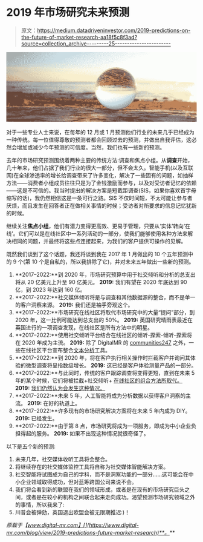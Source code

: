 # 2019 年市场研究未来预测

> 原文：<https://medium.datadriveninvestor.com/2019-predictions-on-the-future-of-market-research-aa18f5c8f3ad?source=collection_archive---------25----------------------->

![](img/0a5c112cd2396ed2d6e9b0a7271e42e0.png)

对于一些专业人士来说，在每年的 12 月或 1 月预测他们行业的未来几乎已经成为一种传统。每一位值得尊敬的预测者都会回顾过去的预测，并做出自我评估，这必然会增加或减少今年预测的可信度。当然，我们也有一些新的预测。

去年的市场研究预测围绕着两种主要的传统方法:调查和焦点小组。从**调查**开始，几十年来，他们占据了我们行业的很大一部分，但不会太久。智能手机(以及互联网)在全球渗透率的增长给调查带来了许多变化，解决了一些固有的问题，如抽样方法——消费者小组成员往往只是为了金钱激励而参与，以及对受访者记忆的依赖——这是不可信的。我当时提出的解决方案是短截距调查(SIS，如果你喜欢首字母缩写的话)，我仍然相信这是一条可行之路。SIS 不仅时间短，不太可能让参与者厌烦，而且发生在回答者正在做相关事情的时候；受访者对所要求的信息记忆犹新的时候。

继续关注**焦点小组**，他们有潜力变得更高效、更易于管理，只要从‘实体’转向‘在线’。它们可以是在线社区中一系列活动的一部分，使我们能够使用各种方法来解决相同的问题，并最终将这些点连接起来，为我们的客户提供可操作的见解。

既然我们谈到了这个话题，我还将谈到我在 2017 年 1 月做出的 10 个五年预测中的 9 个(第 10 个是自私的，所以我排除了它)，并对未来五年做出一些新的预测。

1.  **2017–2022:**到 2020 年，市场研究预算中用于社交倾听和分析的总支出将从 20 亿美元上升至 90 亿美元。 **2019:** 我们有望在 2020 年底达到 90 亿，到 2023 年达到 160 亿。
2.  **2017–2022:**社交媒体倾听将是与调查和其他数据源的整合，而不是单一的客户洞察来源。 **2019:** 我们还是袖手旁观这个。
3.  **2017–2022:**市场研究在线社区将取代市场研究中的大量“提问”部分，到 2020 年，这一比例可能达到总支出的 50%。 **2019:** 英国研究晴雨表最近在英国进行的一项调查发现，在线社区是所有方法中的明星。
4.  **2017–2022:**使用社交倾听平台结合在线社区的倾听-探索-倾听-探索将在 2020 年成为主流。 **2019:** 除了 DigitalMR 的 [communities247](http://communities247.com/?__hstc=112101019.0fb2ba81e4cef1a6e741763094c55488.1538649191301.1547636474989.1547642883571.55&__hssc=112101019.2.1547642883571&__hsfp=1963368214) 之外，一些在线社区平台宣布整合[文本分析](http://listening247.com/?__hstc=112101019.0fb2ba81e4cef1a6e741763094c55488.1538649191301.1547636474989.1547642883571.55&__hssc=112101019.2.1547642883571&__hsfp=1963368214)工具。
5.  **2017–2022:**到 2020 年，将在客户执行相关操作时拦截客户并询问其体验的微型调查将呈指数级增长。 **2019:** 这已经是客户体验测量产品的一部分。
6.  **2017–2022:**与此同时，传统的客户跟踪调查将变得更短，直到在未来 5 年的某个时候，它们将被拦截+社交倾听+ [在线社区的组合方法所取代。](https://www.digital-mr.com/enquiries/demo/communities247) **2019:** [我们仍然认为会发生这种情况。](https://www.digital-mr.com/enquiries/demo/communities247)
7.  **2017–2022:**未来 5 年，人工智能将成为分析数据以获得客户洞察的主流。 **2019:** 在好的轨道上。
8.  **2017–2022:**许多现有的市场研究解决方案将在未来 5 年内成为 DIY。 **2019:** 已经发生。
9.  **2017–2022:**由于第 8 点，市场研究将成为一项服务，即成为中小企业负担得起的服务。 **2019:** 如果不出现这种情况就很奇怪了。

以下是五个新的预测:

1.  未来几年，社交媒体收听工具将会整合。
2.  将继续存在的社交媒体监控工具将自称为社交媒体智能解决方案。
3.  社交智能将试图成为自己的学科，而不是洞察功能的一部分……这可能会在中小企业领域取得成功，但对蓝筹跨国公司来说不会。
4.  我们将会看到新的联盟在我们的领域形成，或者是在现有的市场研究巨头之间，或者是在较小的机构之间联合起来走向成功。渴望预测市场研究领域之外的事情，所以我来了:
5.  川普会被弹劾，英国退出欧盟会被无限期推迟:)！

*原载于【www.digital-mr.com】[](https://www.digital-mr.com/blog/view/2019-predictions-future-market-research)**。***